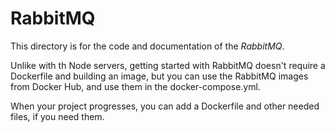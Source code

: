 # RabbitMQ

This directory is for the code and documentation of the _RabbitMQ_.

Unlike with th Node servers, getting started with RabbitMQ doesn't require a Dockerfile and building
 an image, but you can use the RabbitMQ images from Docker Hub, 
and use them in the docker-compose.yml.

When your project progresses, you can add a Dockerfile and other needed files, if you need them.
